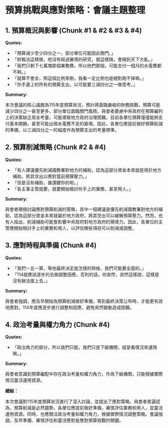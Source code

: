 # 預算挑戰與應對策略：會議主題整理

## 1. 預算概況與影響 (Chunk #1 & #2 & #3 & #4)

**Quotes:**

*   「預算減少至少四分之一，部分單位可能因此關門。」
*   「財報法這樣做，他沒有經過審慎的研究，就這樣搞，會搞到天下大亂。」
*   「我們只剩下七萬塊那個業務費，所以他們那個，可能支付一個月的水電費都不夠。」
*   「就算不會全，照這個比例來刪，我看一定比例也是絕對跑不掉嘛。」
*   「你手邊上的所有的預算支出，以可能要三減四分之一做思考。」

**Summary:**

本次會議的核心議題為115年度預算狀況，預計將面臨嚴峻的財務挑戰，預算可能減少四分之一甚至更多，部分單位面臨關門風險。與會者憂慮中央政府在預算編列上的決策缺乏周全考量，可能導致地方政府治理困難。目前各單位預算僅僅能夠支付基本開銷，甚至可能出現水電費不足的窘境。因此，各單位應提前做好預算削減的準備，以三減四分之一的幅度作為預算支出的考量標準。

## 2. 預算削減策略 (Chunk #2 & #4)

**Quotes:**

*   「有人建議優先削減國教署對地方的補助，認為這部分資金本來就是用於地方補助，將其空出以應對當前預算壓力。」
*   「但是沒有補助，誰還聽你的啦。」
*   「各主事主管就要，就要開始檢討你手上的業務，甚至用人。」

**Summary:**

與會者積極討論應對預算削減的策略，其中一個建議是優先削減國教署對地方的補助，認為這部分資金本來就屬於地方政府，將其空出可以緩解預算壓力。然而，也有人指出，削減補助可能會影響中央政府對地方政府的領導力。因此，各單位的主管應開始檢討手上的業務和用人，以評估哪些項目可以削減或調整。

## 3. 應對時程與準備 (Chunk #4)

**Quotes:**

*   「我們一五一算，等他最終決定是怎樣的時候，我們可能要全面的。」
*   「114就應該逐步的去做調整因應，否則的話，你突然，突然這樣說，這樣是沒有辦法接上去。」

**Summary:**

與會者強調，應及早開始為預算削減做好準備，等到最終決策公布時，才能更有效地應對。114年度應逐步進行調整和因應，避免突然變動造成困難。

## 4. 政治考量與權力角力 (Chunk #4)

**Quotes:**

*   「政治角力的部分，所以我們只能，我們只是下級機關，就是看情況來運用嘛。」

**Summary:**

與會者意識到預算編配中存在政治考量和權力角力，作為下級機關，只能根據實際情況靈活運用資源。

**總結：**

本次會議對115年度預算狀況進行了深入討論，並提出了應對策略。與會者普遍認為，預算削減是必然趨勢，各單位應提前做好準備，審慎評估業務和用人，並靈活運用資源。同時，也應關注政治考量和權力角力，根據實際情況調整策略。會議強調，及早準備、審慎評估和靈活應對是應對預算挑戰的關鍵。